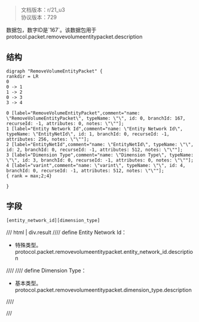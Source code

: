 # <!-- md:samp RemoveVolumeEntityPacket -->

> 文档版本：r/21_u3<br/>协议版本：729

<!-- md:samp RemoveVolumeEntityPacket -->数据包，数字ID是`167`。该数据包用于protocol.packet.removevolumeentitypacket.description

## 结构

```viz
digraph "RemoveVolumeEntityPacket" {
rankdir = LR
0
0 -> 1
1 -> 2
0 -> 3
3 -> 4

0 [label="RemoveVolumeEntityPacket",comment="name: \"RemoveVolumeEntityPacket\", typeName: \"\", id: 0, branchId: 167, recurseId: -1, attributes: 0, notes: \"\""];
1 [label="Entity Network Id",comment="name: \"Entity Network Id\", typeName: \"EntityNetId\", id: 1, branchId: 0, recurseId: -1, attributes: 256, notes: \"\""];
2 [label="EntityNetId",comment="name: \"EntityNetId\", typeName: \"\", id: 2, branchId: 0, recurseId: -1, attributes: 512, notes: \"\""];
3 [label="Dimension Type",comment="name: \"Dimension Type\", typeName: \"\", id: 3, branchId: 0, recurseId: -1, attributes: 0, notes: \"\""];
4 [label="varint",comment="name: \"varint\", typeName: \"\", id: 4, branchId: 0, recurseId: -1, attributes: 512, notes: \"\""];
{ rank = max;2;4}

}

```

## 字段

```title='RemoveVolumeEntityPacket'
[entity_network_id][dimension_type]
```

/// html | div.result
//// define
Entity Network Id：[<!-- md:samp EntityNetId -->](../types/entitynetid.md)

- 特殊类型。protocol.packet.removevolumeentitypacket.entity_network_id.description


////
//// define
Dimension Type：<!-- md:samp varint -->

- 基本类型。protocol.packet.removevolumeentitypacket.dimension_type.description


////

///

